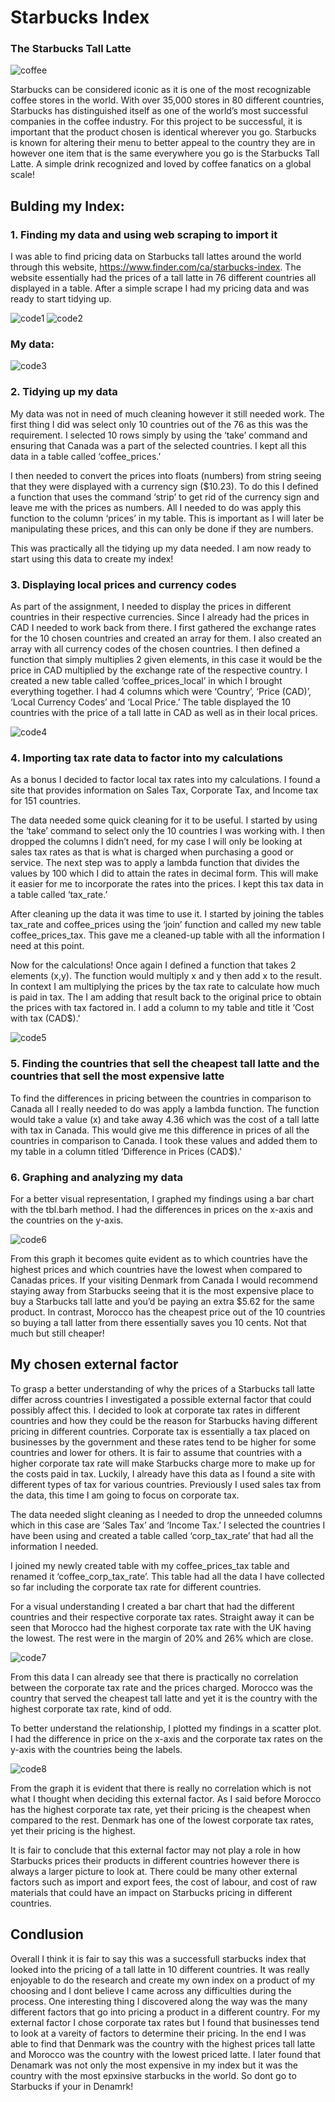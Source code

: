 # Starbucks Index

### The Starbucks Tall Latte

![coffee](starbucks.jpeg "Starbucks Coffee")

Starbucks can be considered iconic as it is one of the most recognizable coffee stores in the world. With over 35,000 stores in 80 different countries, Starbucks has distinguished itself as one of the world’s most successful companies in the coffee industry. For this project to be successful, it is important that the product chosen is identical wherever you go. Starbucks is known for altering their menu to better appeal to the country they are in however one item that is the same everywhere you go is the Starbucks Tall Latte. A simple drink recognized and loved by coffee fanatics on a global scale!


## Bulding my Index:

### 1. Finding my data and using web scraping to import it

I was able to find pricing data on Starbucks tall lattes around the world through this website, https://www.finder.com/ca/starbucks-index. The website essentially had the prices of a tall latte in 76 different countries all displayed in a table. After a simple scrape I had my pricing data and was ready to start tidying up.

![code1](code1.png "Code used for web scraping")
![code2](code2.png "Code used for web scraping")

### My data:
![code3](code3.png "My table")


### 2. Tidying up my data

My data was not in need of much cleaning however it still needed work. The first thing I did was select only 10 countries out of the 76 as this was the requirement. I selected 10 rows simply by using the ‘take’ command and ensuring that Canada was a part of the selected countries. I kept all this data in a table called ‘coffee_prices.’

I then needed to convert the prices into floats (numbers) from string seeing that they were displayed with a currency sign ($10.23). To do this I defined a function that uses the command ‘strip’ to get rid of the currency sign and leave me with the prices as numbers. All I needed to do was apply this function to the column ‘prices’ in my table. This is important as I will later be manipulating these prices, and this can only be done if they are numbers. 

This was practically all the tidying up my data needed. I am now ready to start using this data to create my index!


### 3. Displaying local prices and currency codes

As part of the assignment, I needed to display the prices in different countries in their respective currencies. Since I already had the prices in CAD I needed to work back from there. I first gathered the exchange rates for the 10 chosen countries and created an array for them. I also created an array with all currency codes of the chosen countries. I then defined a function that simply multiplies 2 given elements, in this case it would be the price in CAD multiplied by the exchange rate of the respective country. I created a new table called ‘coffee_prices_local’ in which I brought everything together. I had 4 columns which were ‘Country’, ‘Price (CAD)’, ‘Local Currency Codes’ and ‘Local Price.’ The table displayed the 10 countries with the price of a tall latte in CAD as well as in their local prices.

![code4](code4.png "Code used for price conversions")

### 4. Importing tax rate data to factor into my calculations

As a bonus I decided to factor local tax rates into my calculations. I found a site that provides information on Sales Tax, Corporate Tax, and Income tax for 151 countries. 

The data needed some quick cleaning for it to be useful. I started by using the ‘take’ command to select only the 10 countries I was working with. I then dropped the columns I didn’t need, for my case I will only be looking at sales tax rates as that is what is charged when purchasing a good or service. The next step was to apply a lambda function that divides the values by 100 which I did to attain the rates in decimal form. This will make it easier for me to incorporate the rates into the prices. I kept this tax data in a table called ‘tax_rate.’

After cleaning up the data it was time to use it. I started by joining the tables tax_rate and coffee_prices using the ‘join’ function and called my new table coffee_prices_tax. This gave me a cleaned-up table with all the information I need at this point. 

Now for the calculations! Once again I defined a function that takes 2 elements (x,y). The function would multiply x and y then add x to the result. In context I am multiplying the prices by the tax rate to calculate how much is paid in tax. The I am adding that result back to the original price to obtain the prices with tax factored in. I add a column to my table and title it ‘Cost with tax (CAD$).'


![code5](code5.png "Table with tax rates factored in")


### 5. Finding the countries that sell the cheapest tall latte and the countries that sell the most expensive latte

To find the differences in pricing between the countries in comparison to Canada all I really needed to do was apply a lambda function. The function would take a value (x) and take away 4.36 which was the cost of a tall latte with tax in Canada. This would give me this difference in prices of all the countries in comparison to Canada. I took these values and added them to my table in a column titled ‘Difference in Prices (CAD$).'


### 6. Graphing and analyzing my data

For a better visual representation, I graphed my findings using a bar chart with the tbl.barh method. I had the differences in prices on the x-axis and the countries on the y-axis. 

![code6](code6.png "Graph")

From this graph it becomes quite evident as to which countries have the highest prices and which countries have the lowest when compared to Canadas prices. If your visiting Denmark from Canada I would recommend staying away from Starbucks seeing that it is the most expensive place to buy a Starbucks tall latte and you’d be paying an extra $5.62 for the same product. In contrast, Morocco has the cheapest price out of the 10 countries so buying a tall latter from there essentially saves you 10 cents. Not that much but still cheaper!


## My chosen external factor

To grasp a better understanding of why the prices of a Starbucks tall latte differ across countries I investigated a possible external factor that could possibly affect this. I decided to look at corporate tax rates in different countries and how they could be the reason for Starbucks having different pricing in different countries. Corporate tax is essentially a tax placed on businesses by the government and these rates tend to be higher for some countries and lower for others. It is fair to assume that countries with a higher corporate tax rate will make Starbucks charge more to make up for the costs paid in tax. Luckily, I already have this data as I found a site with different types of tax for various countries. Previously I used sales tax from the data, this time I am going to focus on corporate tax. 

The data needed slight cleaning as I needed to drop the unneeded columns which in this case are ‘Sales Tax’ and ‘Income Tax.’ I selected the countries I have been using and created a table called ‘corp_tax_rate’ that had all the information I needed. 

I joined my newly created table with my coffee_prices_tax table and renamed it ‘coffee_corp_tax_rate’. This table had all the data I have collected so far including the corporate tax rate for different countries. 

For a visual understanding I created a bar chart that had the different countries and their respective corporate tax rates. Straight away it can be seen that Morocco had the highest corporate tax rate with the UK having the lowest. The rest were in the margin of 20% and 26% which are close. 

![code7](code7.png "Corporate tax rates")

From this data I can already see that there is practically no correlation between the corporate tax rate and the prices charged. Morocco was the country that served the cheapest tall latte and yet it is the country with the highest corporate tax rate, kind of odd. 

To better understand the relationship, I plotted my findings in a scatter plot. I had the difference in price on the x-axis and the corporate tax rates on the y-axis with the countries being the labels. 

![code8](code8.png "Scatter plot")

From the graph it is evident that there is really no correlation which is not what I thought when deciding this external factor. As I said before Morocco has the highest corporate tax rate, yet their pricing is the cheapest when compared to the rest. Denmark has one of the lowest corporate tax rates, yet their pricing is the highest. 

It is fair to conclude that this external factor may not play a role in how Starbucks prices their products in different countries however there is always a larger picture to look at. There could be many other external factors such as import and export fees, the cost of labour, and cost of raw materials that could have an impact on Starbucks pricing in different countries. 


## Condlusion

Overall I think it is fair to say this was a successfull starbucks index that looked into the pricing of a tall latte in 10 different countries. It was really enjoyable to do the research and create my own index on a product of my choosing and I dont believe I came across any difficulties during the process. 
One interesting thing I discovered along the way was the many different factors that go into pricing a product in a different country. For my external factor I chose corporate tax rates but I found that businesses tend to look at a vareity of factors to determine their pricing. 
In the end I was able to find that Denmark was the country with the highest prices tall latte and Morocco was the country with the lowest priced latte. I later found that Denamark was not only the most expensive in my index but it was the country with the most epxinsive starbucks in the world. So dont go to Starbucks if your in Denamrk! 


